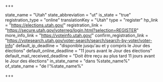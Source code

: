 +++

state_name = "Utah"
state_abbreviation = "ut"
is_state = "true"
registration_type = "online"
translationKey = "Utah"
type = "register"
hp_link = "https://elections.utah.gov/"
registration_link = "https://secure.utah.gov/voterreg/login.html?selection=REGISTER"
more_info_link = "https://voteinfo.utah.gov/"
confirm_registration_link = "https://votesearch.utah.gov/voter-search/search/search-by-voter/voter-info"
default_ip_deadline = "disponible jusqu'au et y compris le Jour des élections"
default_online_deadline = "11 jours avant le Jour des élections"
default_mail_received_deadline = "Doit être reçu au plus tard 11 jours avant le Jour des élections"
in_state_name = "dans %state_name%"
of_state_name = "de l'%state_name%"

+++